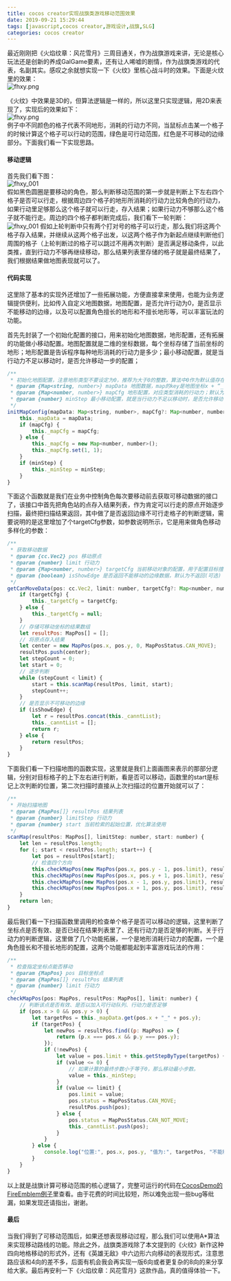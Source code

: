 ```yaml
---
title: cocos creator实现战旗类游戏移动范围效果
date: 2019-09-21 15:29:44
tags: [javascript,cocos creator,游戏设计,战旗,SLG]
categories: cocos creator
---
```

最近刚刚把《火焰纹章：风花雪月》三周目通关，作为战旗游戏来讲，无论是核心玩法还是创新的养成GalGame要素，还有让人唏嘘的剧情，作为战旗类游戏的代表，名副其实。感叹之余就想实现一下《火纹》里核心战斗时的效果。下面是火纹里的效果：  
![fhxy.png](/images/fhxy.png)  
<!--more-->
《火纹》中效果是3D的，但算法逻辑是一样的，所以这里只实现逻辑，用2D来表现了，实现后的效果如下：  
![fhxy.png](/images/myhw.gif)  
例子中不同颜色的格子代表不同地形，消耗的行动力不同，当鼠标点击某一个格子的时候计算这个格子可以行动的范围，绿色是可行动范围，红色是不可移动的边缘部分。下面我们看一下实现思路。  

#### 移动逻辑
首先我们看下图：  
![fhxy_001](/images/fhxy_001.png)  
假如黑色圆圈是要移动的角色，那么判断移动范围的第一步就是判断上下左右四个格子是否可以行走，根据周边四个格子的地形所消耗的行动力比较角色的行动力，如果行动里足够那么这个格子就可以行走，存入结果；如果行动力不够那么这个格子就不能行走。周边的四个格子都判断完成后，我们看下一轮判断：  
![fhxy_001](/images/fhxy_002.jpg) 
假如上轮判断中只有两个打对号的格子可以行走，那么我们将这两个格子存入结果，并继续从这两个格子出发，以这两个格子作为新起点继续判断他们周围的格子（上轮判断过的格子可以跳过不用再次判断）是否满足移动条件，以此类推，直到行动力不够再继续移动，那么结果列表里存储的格子就是最终结果了，我们根据结果做地图表现就可以了。

#### 代码实现
这里除了基本的实现外还增加了一些拓展功能，方便直接拿来使用，也能为业务逻辑提供便利，比如传入自定义地图数据，地图配置，是否允许行动为0，是否显示不能移动的边缘，以及可以配置角色擅长的地形和不擅长地形等，可以丰富玩法的功能。  

首先先封装了一个初始化配置的接口，用来初始化地图数据，地形配置，还有拓展的功能做小移动配置。地图配置就是二维的坐标数据，每个坐标存储了当前坐标的地形；地形配置是告诉程序每种地形消耗的行动力是多少；最小移动配置，就是当行动力不足以移动时，是否允许移动一步的配置；
```javascript
/**
 * 初始化地图配置，注意地形类型不要设定为0，推荐为大于0的整数，算法中0作为默认值存在。
 * @param {Map<string, number>} mapData 地图数据，map的key是地图坐标x + “_” + y, value是地面类型；
 * @param {Map<number, number>} mapCfg 地形配置，对应类型消耗的行动力；默认为消耗1行动力地形；
 * @param {number} minStep 最小移动配置，就是当行动力不足以移动时，是否允许移动一步的配置；
 */
initMapConfig(mapData: Map<string, number>, mapCfg?: Map<number, number>, minStep?: number) {
    this._mapData = mapData;
    if (mapCfg) {
        this._mapCfg = mapCfg;
    } else {
        this._mapCfg = new Map<number, number>();
        this._mapCfg.set(1, 1);
    }
    if (minStep) {
        this._minStep = minStep;
    }
}
```
下面这个函数就是我们在业务中控制角色每次要移动前去获取可移动数据的接口了，该接口中首先把角色站的点存入结果列表，作为肯定可以行走的原点开始逐步扫描，最终把扫描结果返回，其中做了是否返回边缘不可行走格子的判断逻辑，需要说明的是这里增加了个targetCfg参数，如参数说明所示，它是用来做角色移动多样化的参数：
```javascript
/**
 * 获取移动数据
 * @param {cc.Vec2} pos 移动原点 
 * @param {number} limit 行动力
 * @param {Map<number, number>} targetCfg 当前移动对象的配置，用于配置目标擅长或者劣势地形，默认为空(可选)
 * @param {boolean} isShowEdge 是否返回不能移动的边缘数据，默认为不返回(可选)
 */
getCanMoveData(pos: cc.Vec2, limit: number, targetCfg?: Map<number, number>, isShowEdge: boolean = false): MapPos[] {
    if (targetCfg) {
        this._targetCfg = targetCfg;
    } else {
        this._targetCfg = null;
    }
    // 存储可移动坐标的结果数组
    let resultPos: MapPos[] = [];
    // 将原点存入结果
    let center = new MapPos(pos.x, pos.y, 0, MapPosStatus.CAN_MOVE);
    resultPos.push(center);
    let stepCount = 0;
    let start = 0;
    // 逐步判断
    while (stepCount < limit) {
        start = this.scanMap(resultPos, limit, start);
        stepCount++;
    }
    // 是否显示不可移动的边缘
    if (isShowEdge) {
        let r = resultPos.concat(this._canntList);
        this._canntList = [];
        return r;
    } else {
        return resultPos;
    }
}
```
下面我们看一下扫描地图的函数实现，这里就是我们上面画图来表示的那部分逻辑，分别对目标格子的上下左右进行判断，看是否可以移动，函数里的start是标记上次判断的位置，第二次扫描时直接从上次扫描过的位置开始就可以了：
```javascript
/**
 * 开始扫描地图
 * @param {MapPos[]} resultPos 结果列表
 * @param {number} limitStep 行动力
 * @param {number} start 当前检索的起始位置，优化算法使用
 */
scanMap(resultPos: MapPos[], limitStep: number, start: number) {
    let len = resultPos.length;
    for (; start < resultPos.length; start++) {
        let pos = resultPos[start];
        // 检查四个方向
        this.checkMapPos(new MapPos(pos.x, pos.y - 1, pos.limit), resultPos, limitStep);   // 上
        this.checkMapPos(new MapPos(pos.x, pos.y + 1, pos.limit), resultPos, limitStep);   // 下
        this.checkMapPos(new MapPos(pos.x - 1, pos.y, pos.limit), resultPos, limitStep);   // 左
        this.checkMapPos(new MapPos(pos.x + 1, pos.y, pos.limit), resultPos, limitStep);   // 右
    }
    return len;
}
```
最后我们看一下扫描函数里调用的检查单个格子是否可以移动的逻辑，这里判断了坐标点是否有效、是否已经在结果列表里了、还有行动力是否足够的判断。关于行动力的判断逻辑，这里做了几个功能拓展，一个是地形消耗行动力的配置，一个是角色擅长和不擅长地形的配置，这两个功能都能起到丰富游戏玩法的作用：
```javascript
/**
 * 检查指定坐标点能否移动
 * @param {MapPos} pos 目标坐标点
 * @param {MapPos[]} resultPos 结果列表
 * @param {number} limit 行动力
 */
checkMapPos(pos: MapPos, resultPos: MapPos[], limit: number) {
    // 判断该点是否有效、是否以加入可行动队列、行动力是否足够
    if (pos.x > 0 && pos.y > 0) {
        let targetPos = this._mapData.get(pos.x + "_" + pos.y);
        if (targetPos) {
            let newPos = resultPos.find((p: MapPos) => {
                return (p.x === pos.x && p.y === pos.y);
            });
            if (!newPos) {
                let value = pos.limit + this.getStepByType(targetPos) + this.getTargetStepByType(targetPos);
                if (value <= 0) {
                    // 如果计算的最终步数小于等于0，那么移动最小步数。
                    value = this._minStep;
                }
                if (value <= limit) {
                    pos.limit = value;
                    pos.status = MapPosStatus.CAN_MOVE;
                    resultPos.push(pos);
                } else {
                    pos.status = MapPosStatus.CAN_NOT_MOVE;
                    this._canntList.push(pos);
                }
            }
        } else {
            console.log("位置:", pos.x, pos.y, "值为:", targetPos, "不能移动");
        }
    }
}
```
以上就是战旗计算可移动范围的核心逻辑了，完整可运行的代码在[CocosDemo的FireEmblem例子](https://github.com/yue19870813/CocosDemo)里查看。由于花费的时间比较短，所以难免出现一些bug等纰漏，如果发现还请指出，谢谢。

#### 最后
当我们得到了可移动范围后，如果还想表现移动过程，那么我们可以使用A*算法来实现移动路线的功能。除此之外，战旗类游戏除了本文提到的《火纹》新作这种四向地格移动的形式外，还有《英雄无敌》中六边形六向移动的表现形式，注意思路应该和4向的差不多，后面有机会我会再实现一版6向或者更复杂的8向的来分享给大家。最后再安利一下《火焰纹章：风花雪月》这款作品，真的值得体验一下。